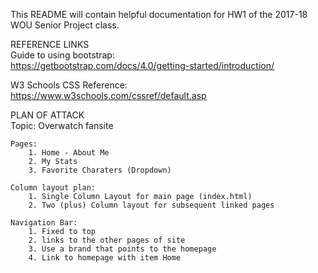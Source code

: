 This README will contain helpful documentation for HW1 of the 2017-18 WOU
Senior Project class.

REFERENCE LINKS<br />
Guide to using bootstrap: <br />
https://getbootstrap.com/docs/4.0/getting-started/introduction/<br />

W3 Schools CSS Reference:<br />
https://www.w3schools.com/cssref/default.asp<br />

PLAN OF ATTACK<br />
    Topic: Overwatch fansite<br />

    Pages:
        1. Home - About Me
        2. My Stats
        3. Favorite Charaters (Dropdown)

    Column layout plan:
        1. Single Column Layout for main page (index.html)
        2. Two (plus) Column layout for subsequent linked pages

    Navigation Bar:
        1. Fixed to top
        2. links to the other pages of site
        3. Use a brand that points to the homepage
        4. Link to homepage with item Home
